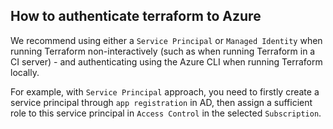 ## How to authenticate terraform to Azure

We recommend using either a `Service Principal` or `Managed Identity` when running Terraform non-interactively (such as when running Terraform in a CI server) - and authenticating using the Azure CLI when running Terraform locally.

For example, with `Service Principal` approach, you need to firstly create a service principal through `app registration` in AD, then assign a sufficient role to this service principal in `Access Control` in the selected `Subscription`.